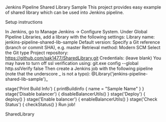 Jenkins Pipeline Shared Library Sample
This project provides easy example of shared library which can be used into Jenkins pipeline.

Setup instructions

In Jenkins, go to Manage Jenkins → Configure System. Under Global Pipeline Libraries, add a library with the following settings:
Library name: jenkins-pipeline-shared-lib-sample
Default version: Specify a Git reference (branch or commit SHA), e.g. master
Retrieval method: Modern SCM
Select the Git type
Project repository: https://github.com/sak1477/SharedLibrary.git
Credentials: (leave blank)
You may have to turn off ssl verification using: git.exe config --global http.sslVerify false
Then create a Jenkins job with the following pipeline (note that the underscore _ is not a typo):
@Library('jenkins-pipeline-shared-lib-sample')_

stage('Print Build Info') {
    printBuildinfo {
        name = "Sample Name"
    }
} stage('Disable balancer') {
    disableBalancerUtils()
} stage('Deploy') {
    deploy()
} stage('Enable balancer') {
    enableBalancerUtils()
} stage('Check Status') {
    checkStatus()
}
Run job!

SharedLibrary